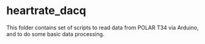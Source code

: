 # heartrate_dacq
This folder contains set of scripts to read data from POLAR T34 via Arduino, and to do some basic data processing. 